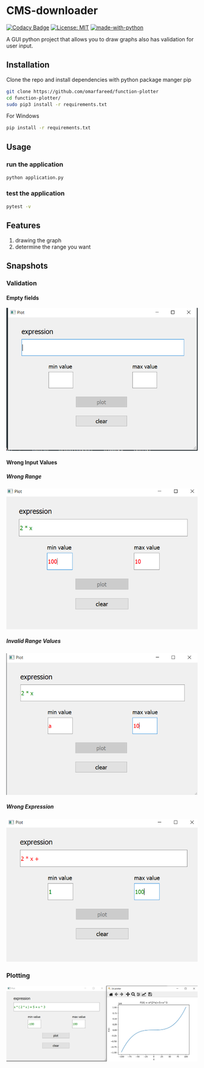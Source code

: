 # CMS-downloader

[![Codacy Badge](https://api.codacy.com/project/badge/Grade/60b8e0742c4044d6b35eb7e27ecb7a4b)](https://app.codacy.com/gh/aboueleyes/cms-downloader?utm_source=github.com&utm_medium=referral&utm_content=aboueleyes/cms-downloader&utm_campaign=Badge_Grade_Settings)
[![License: MIT](https://img.shields.io/badge/License-MIT-blue.svg)](https://www.gnu.org/licenses/gpl-3.0)
[![made-with-python](https://img.shields.io/badge/Made%20with-Python-1f425f.svg)](https://www.python.org/)

A GUI python project that allows you to draw graphs also has validation for user input.

## Installation

Clone the repo and install dependencies with python package manger pip

```bash
git clone https://github.com/omarfareed/function-plotter
cd function-plotter/
sudo pip3 install -r requirements.txt
```

For Windows

```bash
pip install -r requirements.txt
```

## Usage

### run the application

```bash
python application.py
```

### test the application

```bash
pytest -v
```

## Features

1. drawing the graph
2. determine the range you want

## Snapshots

### Validation

#### Empty fields

![Empty validation](./images/emptyInputs.PNG)

#### Wrong Input Values

##### Wrong Range

![Wrong Range](./images/wrongRange.PNG)

##### Invalid Range Values

![Wrong Range Value](./images/invalidRangeValues.PNG)

##### Wrong Expression

![Wrong Expression](./images/wrongExpression.PNG)

### Plotting

![graph](./images/plot.PNG)
